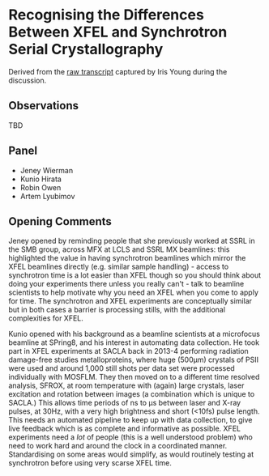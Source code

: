 # Recognising the Differences Between XFEL and Synchrotron Serial Crystallography

Derived from the [raw transcript](./TRANSCRIPT.md) captured by Iris Young during the discussion.

## Observations

TBD

## Panel

- Jeney Wierman
- Kunio Hirata
- Robin Owen
- Artem Lyubimov

## Opening Comments

Jeney opened by reminding people that she previously worked at SSRL in the SMB group, across MFX at LCLS and SSRL MX beamlines: this highlighted the value in having synchrotron beamlines which mirror the XFEL beamlines directly (e.g. similar sample handling) - access to synchrotron time is a lot easier than XFEL though so you should think about doing your experiments there unless you really can't - talk to beamline scientists to help motivate why you need an XFEL when you come to apply for time. The synchrotron and XFEL experiments are conceptually similar but in both cases a barrier is processing stills, with the additional complexities for XFEL.

Kunio opened with his background as a beamline scientists at a microfocus beamline at SPring8, and his interest in automating data collection. He took part in XFEL experiments at SACLA back in 2013-4 performing radiation damage-free studies metalloproteins, where huge (500µm) crystals of PSII were used and around 1,000 still shots per data set were processed individually with MOSFLM. They then moved on to a different time resolved analysis, SFROX, at room temperature with (again) large crystals, laser excitation and rotation between images (a combination which is unique to SACLA.) This allows time periods of ns to µs between laser and X-ray pulses, at 30Hz, with a very high brightness and short (<10fs) pulse length. This needs an automated pipeline to keep up with data collection, to give live feedback which is as complete and informative as possible. XFEL experiments need a _lot_ of people (this is a well understood problem) who need to work hard and around the clock in a coordinated manner. Standardising on some areas would simplify, as would routinely testing at synchrotron before using very scarse XFEL time.
